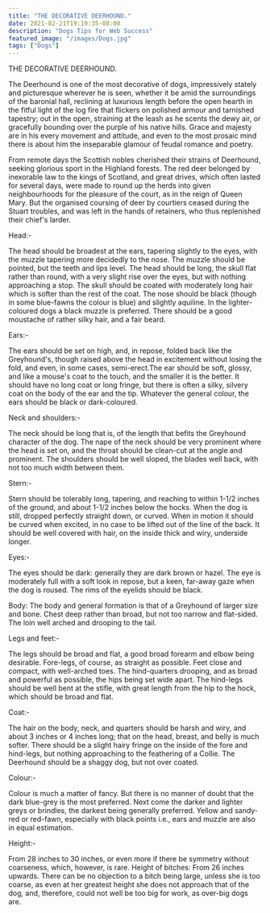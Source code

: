 ```yaml
---
title: "THE DECORATIVE DEERHOUND."
date: 2021-02-21T19:19:35-08:00
description: "Dogs Tips for Web Success"
featured_image: "/images/Dogs.jpg"
tags: ["Dogs"]
---
```


THE DECORATIVE DEERHOUND. 

The Deerhound is one of the most decorative of dogs, impressively stately and picturesque wherever he is seen, whether it be amid the surroundings of the baronial hall, reclining at luxurious length before the open hearth in the fitful light of the log fire that flickers on polished armour and tarnished tapestry; out in the open, straining at the leash as he scents the dewy air, or gracefully bounding over the purple of his native hills. Grace and majesty are in his every movement and attitude, and even to the most prosaic mind there is about him the inseparable glamour of feudal romance and poetry.  

From remote days the Scottish nobles cherished their strains of Deerhound, seeking glorious sport in the Highland forests. The red deer belonged by inexorable law to the kings of Scotland, and great drives, which often lasted for several days, were made to round up the herds into given neighbourhoods for the pleasure of the court, as in the reign of Queen Mary. But the organised coursing of deer by courtiers ceased during the Stuart troubles, and was left in the hands of retainers, who thus replenished their chief's larder. 

Head:-

The head should be broadest at the ears, tapering slightly to the eyes, with the muzzle tapering more decidedly to the nose. The muzzle should be pointed, but the teeth and lips level. The head should be long, the skull flat rather than round, with a very slight rise over the eyes, but with nothing approaching a stop. The skull should be coated with moderately long hair which is softer than the rest of the coat. The nose should be black (though in some blue-fawns the colour is blue) and slightly aquiline. In the lighter-coloured dogs a black muzzle is preferred. There should be a good moustache of rather silky hair, and a fair beard.  

Ears:-

The ears should be set on high, and, in repose, folded back like  the Greyhound's, though raised above the head in excitement without  losing the fold, and even, in some cases, semi-erect.The ear should be  soft, glossy, and like a mouse's coat to the touch, and the smaller  it is the better. It should have no long coat or long fringe, but there  is often a silky, silvery coat on the body of the ear and the tip.  Whatever the general colour, the ears should be black or dark-coloured.  

Neck and shoulders:-

The neck should be long that is, of the length  that befits the Greyhound character of the dog.  The nape of the neck should be very prominent where the head is set on, and the throat should be clean-cut at the angle and prominent. The shoulders should be well sloped, the blades well back, with not too much width between them. 

Stern:-

Stern should be tolerably long, tapering, and reaching to within 1-1/2 inches of the ground, and about 1-1/2 inches below the hocks. When the dog is still, dropped perfectly straight down, or curved. When in motion it should be curved when excited, in no case to be lifted out of the line of the back. It should be well covered with hair, on the inside thick and wiry, underside longer. 

Eyes:-

The eyes should be dark: generally they are dark brown or hazel.  The eye is moderately full with a soft look in repose, but a keen, far-away gaze when the dog is roused. The rims of the eyelids should be black.  

Body: The body and general formation is that of a Greyhound of larger size and bone. Chest deep rather than broad, but not too narrow and flat-sided. The loin well arched and drooping to the tail.  

Legs and feet:-

The legs should be broad and flat, a good broad forearm and elbow being desirable. Fore-legs, of course, as straight as possible. Feet close and compact, with well-arched toes. The hind-quarters drooping, and as broad and powerful as possible, the hips being set wide apart. The hind-legs should be well bent at the stifle, with great length from the hip to the hock, which should be broad and flat.  

Coat:-

The hair on the body, neck, and quarters should be harsh and wiry, and about 3 inches or 4 inches long; that on the head, breast, and belly is much softer. There should be a slight hairy fringe on the inside of the fore and hind-legs, but nothing approaching to the feathering of a Collie. The Deerhound should be a shaggy dog, but not over coated.  

Colour:-

Colour is much a matter of fancy. But there is no manner of doubt  that the dark blue-grey is the most preferred. Next come the darker and  lighter greys or brindles, the darkest being generally preferred.  Yellow and sandy-red or red-fawn, especially with black points i.e.,  ears and muzzle are also in equal estimation. 

Height:-

From 28 inches to 30 inches, or even more if there be symmetry without coarseness, which, however, is rare. Height of bitches: From 26 inches upwards. There can be no objection to a bitch being large, unless she is too coarse, as even at her greatest height she does not approach that of the dog, and, therefore, could not well be too big for work, as over-big dogs are.
        
